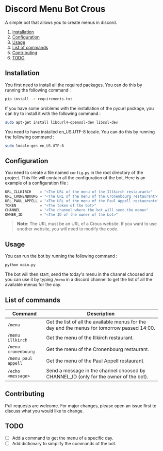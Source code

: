 # Discord Menu Bot Crous
A simple bot that allows you to create menus in discord.

1. [Installation](#installation)
2. [Configuration](#configuration)
3. [Usage](#usage)
4. [List of commands](#list-of-commands)
5. [Contributing](#contributing)
6. [TODO](#todo)

## Installation
You first need to install all the required packages. You can do this by running the following command :
```bash
pip install -r requirements.txt
```
If you have some problems with the installation of the pycurl package, you can try to install it with the following command :
```bash
sudo apt-get install libcurl4-openssl-dev libssl-dev
```
You need to have installed en_US.UTF-8 locale. You can do this by running the following command :
```bash
sudo locale-gen en_US.UTF-8
```
## Configuration
You need to create a file named `config.py` in the root directory of the project. This file will contain all the configuration of the bot. Here is an example of a configuration file :
```py
URL_ILLKIRCH    = "<The URL of the menu of the Illkirch restaurant>"
URL_CRONENBOURG = "<The URL of the menu of the Cronenbourg restaurant>"
URL_PAUL_APPELL = "<The URL of the menu of the Paul Appell restaurant>"
TOKEN           = "<The token of the bot>"
CHANNEL         = "<The channel where the bot will send the menu>"
OWNER_ID        = "<The ID of the owner of the bot>"
```

> **Note:** The URL must be an URL of a Crous website. If you want to use another website, you will need to modify the code. 

## Usage
You can run the bot by running the following command :
```bash
python main.py
```
The bot will then start, send the today's menu in the channel choosed and you can use it by typing `/menu` in a discord channel to get the list of all the available menus for the day.

## List of commands
| Command             | Description                                                                                  |
| ------------------- | -------------------------------------------------------------------------------------------- |
| `/menu`             | Get the list of all the available menus for the day and the menus for tomorrow passed 14:00. |
| `/menu illkirch`    | Get the menu of the Illkirch restaurant.                                                     |
| `/menu cronenbourg` | Get the menu of the Cronenbourg restaurant.                                                  |
| `/menu paul appell` | Get the menu of the Paul Appell restaurant.                                                  |
| `/echo <message>`   | Send a message in the channel choosed by CHANNEL_ID (only for the owner of the bot).         |

## Contributing
Pull requests are welcome. For major changes, please open an issue first to discuss what you would like to change.

## TODO
- [ ] Add a command to get the menu of a specific day.
- [ ] Add dictionary to simplify the commands of the bot.
